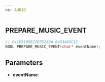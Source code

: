 ```yaml
---
ns: AUDIO
---
```

## PREPARE_MUSIC_EVENT

```c
// 0x1E5185B72EF5158A 0x534A5C1C
BOOL PREPARE_MUSIC_EVENT(char* eventName);
```

## Parameters
* **eventName**:
